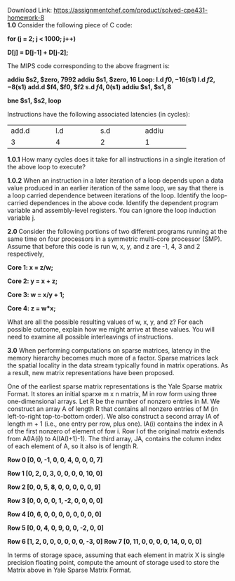 Download Link: https://assignmentchef.com/product/solved-cpe431-homework-8
<br>
<strong>1.0</strong>          Consider the following piece of C code:

<strong>                </strong><strong>for (j = 2; j &lt; 1000; j++) </strong>

<strong>        D[j] = D[j-1] + D[j-2]; </strong>

The MIPS code corresponding  to the above fragment is:

<strong>       addiu   $s2, $zero, 7992            addiu   $s1, $zero, 16        Loop:  l.d     $f0, -16($s1)            l.d     $f2, -8($s1)         add.d   $f4, $f0, $f2         s.d     $f4, 0($s1)             addiu   $s1, $s1, 8 </strong>

<strong>             bne     $s1, $s2, loop </strong>

<strong> </strong>

Instructions have the following associated latencies (in cycles):




<table width="346">

 <tbody>

  <tr>

   <td width="86">add.d</td>

   <td width="86">l.d</td>

   <td width="86">s.d</td>

   <td width="86">addiu</td>

  </tr>

  <tr>

   <td width="86">3</td>

   <td width="86">4</td>

   <td width="86">2</td>

   <td width="86">1</td>

  </tr>

 </tbody>

</table>

<strong> </strong>

<strong>1.0.1</strong>      How many cycles does it take for all instructions in a single iteration of the above loop to execute?




<strong>1.0.2</strong>      When an instruction in a later iteration of a loop depends upon a data value produced in an earlier iteration of the same loop, we say that there is a loop carried dependence between iterations of the loop. Identify the loop-carried dependences in the above code. Identify the dependent program variable and assembly-level registers. You can ignore the loop induction variable j.

<strong> </strong>

<strong>2.0          </strong>Consider the following portions of two different programs running at the same time on four processors in a symmetric multi-core processor (SMP). Assume that before this code is run w, x, y, and z are -1, 4, 3 and 2 respectively,

<strong> </strong>

<strong>Core 1: x = z/w; </strong>

<strong>Core 2: y = x + z; </strong>

<strong>Core 3: w = x/y + 1; </strong>

<strong>Core 4: z = w*x; </strong>




What are all the possible resulting values of w, x, y, and z? For each possible outcome, explain how we might arrive at these values. You will need to examine all possible interleavings of instructions.




<strong>3.0</strong>          When performing computations on sparse matrices, latency in the memory hierarchy becomes much more of a factor. Sparse matrices lack the spatial locality in the data stream typically found in matrix operations. As a result, new matrix representations have been proposed.




One of the earliest sparse matrix representations is the Yale Sparse matrix Format. It stores an initial sparxe m x n matrix, M in row form using three one-dimensional arrays. Let R be the number of nonzero entries in M. We construct an array A of length R that contains all nonzero entries of M (in left-to-right top-to-bottom order). We also construct a second array IA of length m + 1 (i.e., one entry per row, plus one). IA(i) contains the index in A of the first nonzero of element of fow i. Row I of the original matrix extends from A(IA(i)) to A(IA(I+1)-1). The third array, JA, contains the column index of each element of A, so it also is of length R.




<strong>Row 0 [0, 0, -1, 0, 0, 4, 0, 0, 0, 7] </strong>

<strong>Row 1 [0, 2, 0, 3, 0, 0, 0, 0, 10, 0] </strong>

<strong>Row 2 [0, 0, 5, 8, 0, 0, 0, 0, 0, 9] </strong>

<strong>Row 3 [0, 0, 0, 0, 1, -2, 0, 0, 0, 0] </strong>

<strong>Row 4 [0, 6, 0, 0, 0, 0, 0, 0, 0, 0] </strong>

<strong>Row 5 [0, 0, 4, 0, 9, 0, 0, -2, 0, 0] </strong>

<strong>Row 6 [1, 2, 0, 0, 0, 0, 0, 0, -3, 0] Row 7 [0, 11, 0, 0, 0, 0, 14, 0, 0, 0] </strong>







In terms of storage space, assuming that each element in matrix X is single precision floating point, compute the amount of storage used to store the Matrix above in Yale Sparse Matrix Format.